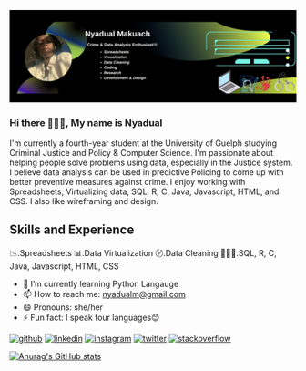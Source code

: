 
![I'm a crime and data analysis enthusiast](https://github.com/nmakuach/nmakuach/blob/main/Banner.png)

### Hi there 👋🏾😊, My name is Nyadual

I'm currently a fourth-year student at the University of Guelph studying Criminal Justice and Policy & Computer Science.
I'm passionate about helping people solve problems using data, especially in the Justice system.
I believe data analysis can be used in predictive Policing to come up with better preventive measures against crime.
I enjoy working with Spreadsheets, Virtualizing data, SQL, R, C, Java, Javascript, HTML, and CSS. I also like wireframing and design.


## Skills and Experience

📉.Spreadsheets
📊.Data Virtualization
〄.Data Cleaning
👩🏾‍💻.SQL, R, C, Java, Javascript, HTML, CSS


- 🌱 I’m currently learning Python Langauge 
- 📫 How to reach me: nyadualm@gmail.com 
- 😄 Pronouns: she/her 
- ⚡ Fun fact: I speak four languages😊 


[<img src='https://cdn.jsdelivr.net/npm/simple-icons@3.0.1/icons/github.svg' alt='github' height='40'>](https://github.com/nmakuach)  [<img src='https://cdn.jsdelivr.net/npm/simple-icons@3.0.1/icons/linkedin.svg' alt='linkedin' height='40'>](https://www.linkedin.com/in/nyadual/)  [<img src='https://cdn.jsdelivr.net/npm/simple-icons@3.0.1/icons/instagram.svg' alt='instagram' height='40'>](https://www.instagram.com/nydual/)  [<img src='https://cdn.jsdelivr.net/npm/simple-icons@3.0.1/icons/twitter.svg' alt='twitter' height='40'>](https://twitter.com/nyadual)  [<img src='https://cdn.jsdelivr.net/npm/simple-icons@3.0.1/icons/stackoverflow.svg' alt='stackoverflow' height='40'>](https://stackoverflow.com/users/nyadual)  


[![Anurag's GitHub stats](https://github-readme-stats.vercel.app/api?username=nmakuach)](https://github.com/anuraghazra/github-readme-stats)

